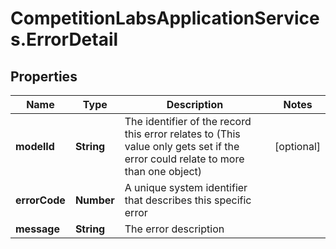 # CompetitionLabsApplicationServices.ErrorDetail

## Properties

Name | Type | Description | Notes
------------ | ------------- | ------------- | -------------
**modelId** | **String** | The identifier of the record this error relates to (This value only gets set if the error could relate to more than one object) | [optional] 
**errorCode** | **Number** | A unique system identifier that describes this specific error | 
**message** | **String** | The error description | 


